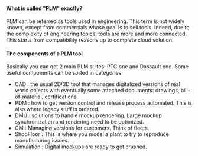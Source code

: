 #### What is called "PLM" exactly?
PLM can be referred as tools used in engineering. This term is not widely known, except from commercials whose goal is to sell tools.
Indeed, due to the complexity of engineering topics, tools are more and more connected. This starts from compatibility reasons up to complete cloud solution.
#### The components of a PLM tool
Basically you can get 2 main PLM suites: PTC one and Dassault one.
Some useful components can be sorted in categories:
* CAD : the usual 2D/3D tool that manages digitalized versions of real world objects with eventually some attached documents: drawings, bill-of-material, certifications
* PDM : how to get version control and release process automated. This is also where legacy stuff is ordered.
* DMU : solutions to handle mockup rendering. Large mockup synchronization and rendering need to be optimized.
* CM : Managing versions for customers. Think of fleets.
* ShopFloor : This is where you model a plant to try to reproduce manufacturing issues.
* Simulation : Digital mockups are ready to get crushed.